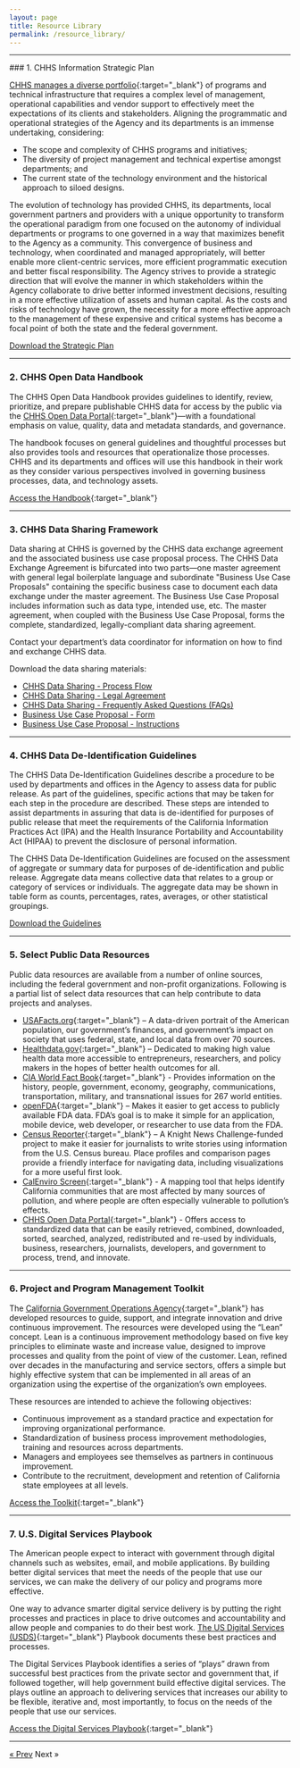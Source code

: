 ```yaml
---
layout: page
title: Resource Library
permalink: /resource_library/
---
```



<hr>
### 1. CHHS Information Strategic Plan

[CHHS manages a diverse portfolio](http://www.chhs.ca.gov/Pages/Home.aspx "CHHS.ca.gov"){:target="_blank"} of programs and technical infrastructure that requires a complex level of management, operational capabilities and vendor support to effectively meet the expectations of its clients and stakeholders. Aligning the programmatic and operational strategies of the Agency and its departments is an immense undertaking, considering: 

* The scope and complexity of CHHS programs and initiatives; 
* The diversity of project management and technical expertise amongst departments; and 
* The current state of the technology environment and the historical approach to siloed designs. 

The evolution of technology has provided CHHS, its departments, local government partners and providers with a unique opportunity to transform the operational paradigm from one focused on the autonomy of individual departments or programs to one governed in a way that maximizes benefit to the Agency as a community. This convergence of business and technology, when coordinated and managed appropriately, will better enable more client-centric services, more efficient programmatic execution and better fiscal responsibility. The Agency strives to provide a strategic direction that will evolve the manner in which stakeholders within the Agency collaborate to drive better informed investment decisions, resulting in a more effective utilization of assets and human capital. As the costs and risks of technology have grown, the necessity for a more effective approach to the management of these expensive and critical systems has become a focal point of both the state and the federal government. 

[Download the Strategic Plan](https://github.com/chhsdata/dataplaybook/raw/gh-pages/documents/CHHS%20Information%20Strategic%20Plan%202016.pdf "CHHS Information Strategic Plan")

<hr>

### 2. CHHS Open Data Handbook

The CHHS Open Data Handbook provides guidelines to identify, review, prioritize, and prepare publishable CHHS data for access by the public via the [CHHS Open Data Portal](https://data.chhs.ca.gov "CHHS Open Data Portal"){:target="_blank"}—with a foundational emphasis on value, quality, data and metadata standards, and governance.

The handbook focuses on general guidelines and thoughtful processes but also provides tools and resources that operationalize those processes. CHHS and its departments and offices will use this handbook in their work as they consider various perspectives involved in governing business processes, data, and technology assets.


[Access the Handbook](https://chhsdata.github.io/opendatahandbook "CHHS Open Data Handbook"){:target="_blank"}

<hr>

### <a name="datasharing"></a>3. CHHS Data Sharing Framework

Data sharing at CHHS is governed by the CHHS data exchange agreement and the associated business use case proposal process. The CHHS Data Exchange Agreement is bifurcated into two parts—one master agreement with general legal boilerplate language and subordinate "Business Use Case Proposals" containing the specific business case to document each data exchange under the master agreement. The Business Use Case Proposal includes information such as data type, intended use, etc. The master agreement, when coupled with the Business Use Case Proposal, forms the complete, standardized, legally-compliant data sharing agreement.

Contact your department’s data coordinator for information on how to find and exchange CHHS data.

Download the data sharing materials:

* [CHHS Data Sharing - Process Flow](https://github.com/chhsdata/dataplaybook/raw/gh-pages/documents/datasharing/CHHS%20Data%20Sharing%20-%20Process%20Flow.pdf "CHHS Data Sharing - Process Flow")
* [CHHS Data Sharing - Legal Agreement](https://github.com/chhsdata/dataplaybook/raw/gh-pages/documents/datasharing/CHHS%20Data%20Sharing%20-%20Legal%20Agreement.pdf "CHHS Data Sharing - Legal Agreement")
* [CHHS Data Sharing - Frequently Asked Questions (FAQs)](https://github.com/chhsdata/dataplaybook/raw/gh-pages/documents/datasharing/CHHS%20Data%20Sharing%20-%20FAQs.pdf "CHHS Data Sharing - Frequently Asked Questions (FAQs)")
* [Business Use Case Proposal - Form](https://github.com/chhsdata/dataplaybook/raw/gh-pages/documents/datasharing/Business%20Use%20Case%20Proposal%20-%20Form.docx "Business Use Case Proposal - Form")
* [Business Use Case Proposal - Instructions](https://github.com/chhsdata/dataplaybook/raw/gh-pages/documents/datasharing/Business%20Use%20Case%20Proposal%20-%20Instructions.pdf "Business Use Case Proposal - Instructions")

<hr>

### <a name="datade-id"></a>4. CHHS Data De-Identification Guidelines

The CHHS Data De-Identification Guidelines describe a procedure to be used by departments and offices in the Agency to assess data for public release. As part of the guidelines, specific actions that may be taken for each step in the procedure are described. These steps are intended to assist departments in assuring that data is de-identified for purposes of public release that meet the requirements of the California Information Practices Act (IPA) and the Health Insurance Portability and Accountability Act (HIPAA) to prevent the disclosure of personal information.

The CHHS Data De-Identification Guidelines are focused on the assessment of aggregate or summary data for purposes of de-identification and public release. Aggregate data means collective data that relates to a group or category of services or individuals. The aggregate data may be shown in table form as counts, percentages, rates, averages, or other statistical groupings.

[Download the Guidelines](https://github.com/chhsdata/dataplaybook/raw/gh-pages/documents/CHHS-DDG-V1.0-092316.pdf "CHHS Data De-Identification Guidelines")

<hr>

### 5. Select Public Data Resources

Public data resources are available from a number of online sources, including the federal government and non-profit organizations. Following is a partial list of select data resources that can help contribute to data projects and analyses.

* [USAFacts.org](http://usafacts.org/ "USAFacts.org"){:target="_blank"} – A data-driven portrait of the American population, our government’s finances, and government’s impact on society that uses federal, state, and local data from over 70 sources.
* [Healthdata.gov](https://www.healthdata.gov/ "Healthdata.gov"){:target="_blank"} – Dedicated to making high value health data more accessible to entrepreneurs, researchers, and policy makers in the hopes of better health outcomes for all.
* [CIA World Fact Book](https://www.cia.gov/library/publications/the-world-factbook/ "CIA World Fact Book"){:target="_blank"} - Provides information on the history, people, government, economy, geography, communications, transportation, military, and transnational issues for 267 world entities.
* [openFDA](https://open.fda.gov/ "openFDA"){:target="_blank"} – Makes it easier to get access to publicly available FDA data. FDA’s goal is to make it simple for an application, mobile device, web developer, or researcher to use data from the FDA.
* [Census Reporter](https://censusreporter.org/ "Census Reporter"){:target="_blank"} – A Knight News Challenge-funded project to make it easier for journalists to write stories using information from the U.S. Census bureau. Place profiles and comparison pages provide a friendly interface for navigating data, including visualizations for a more useful first look.
* [CalEnviro Screen](https://oehha.ca.gov/calenviroscreen "CalEnviro Screen"){:target="_blank"} - A mapping tool that helps identify California communities that are most affected by many sources of pollution, and where people are often especially vulnerable to pollution’s effects.
* [CHHS Open Data Portal](https://data.chhs.ca.gov/ "CHHS Open Data Portal"){:target="_blank"} - Offers access to standardized data that can be easily retrieved, combined, downloaded, sorted, searched, analyzed, redistributed and re-used by individuals, business, researchers, journalists, developers, and government to process, trend, and innovate.

<hr>

### 6. Project and Program Management Toolkit

The [California Government Operations Agency](https://www.govops.ca.gov/departments/ "California Government Operations Agency"){:target="_blank"} has developed resources to guide, support, and integrate innovation and drive continuous improvement. The resources were developed using the “Lean” concept. Lean is a continuous improvement methodology based on five key principles to eliminate waste and increase value, designed to improve processes and quality from the point of view of the customer. Lean, refined over decades in the manufacturing and service sectors, offers a simple but highly effective system that can be implemented in all areas of an organization using the expertise of the organization’s own employees. 

These resources are intended to achieve the following objectives:

* Continuous improvement as a standard practice and expectation for improving organizational performance.
* Standardization of business process improvement methodologies, training and resources across departments.
* Managers and employees see themselves as partners in continuous improvement.
* Contribute to the recruitment, development and retention of California state employees at all levels.

[Access the Toolkit](https://www.govops.ca.gov/eureka/opendatahandbook "Project and Program Management Toolkit"){:target="_blank"}

<hr>

### 7. U.S. Digital Services Playbook

The American people expect to interact with government through digital channels such as websites, email, and mobile applications. By building better digital services that meet the needs of the people that use our services, we can make the delivery of our policy and programs more effective.

One way to advance smarter digital service delivery is by putting the right processes and practices in place to drive outcomes and accountability and allow people and companies to do their best work. [The US Digital Services (USDS)](https://www.usds.gov/ "United States Digital Service"){:target="_blank"} Playbook documents these best practices and processes.

The Digital Services Playbook identifies a series of “plays” drawn from successful best practices from the private sector and government that, if followed together, will help government build effective digital services. The plays outline an approach to delivering services that increases our ability to be flexible, iterative and, most importantly, to focus on the needs of the people that use our services.

[Access the Digital Services Playbook](https://playbook.cio.gov/ "U.S. Digital Services Playbook"){:target="_blank"}

<hr>

<!-- Pagination -->
<div class="pagination">
  <a class="pagination-item older" href="{{ site.baseurl }}/action_items">&laquo; Prev</a>
  <span class="pagination-item newer">Next &raquo;</span>
</div>
